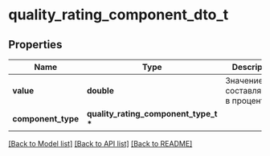 # quality_rating_component_dto_t

## Properties
Name | Type | Description | Notes
------------ | ------------- | ------------- | -------------
**value** | **double** | Значение составляющей в процентах. | 
**component_type** | **quality_rating_component_type_t \*** |  | 

[[Back to Model list]](../README.md#documentation-for-models) [[Back to API list]](../README.md#documentation-for-api-endpoints) [[Back to README]](../README.md)


